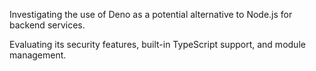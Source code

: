 Investigating the use of Deno as a potential alternative to Node.js for backend services.

Evaluating its security features, built-in TypeScript support, and module management.